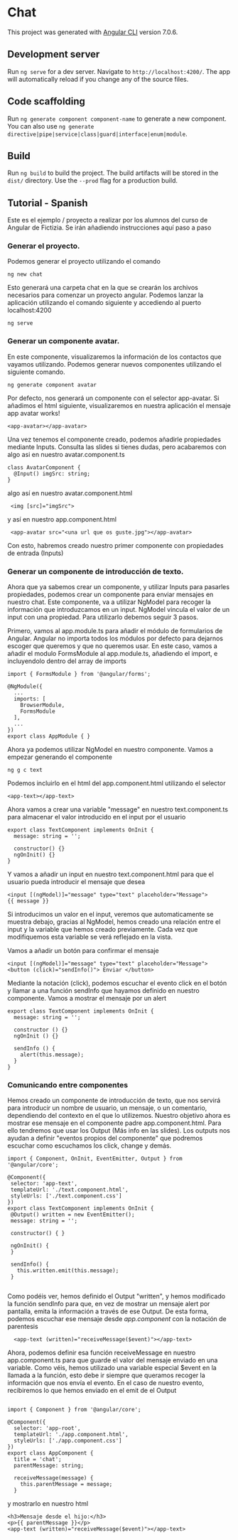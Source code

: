 # Chat

This project was generated with [Angular CLI](https://github.com/angular/angular-cli) version 7.0.6.

## Development server

Run `ng serve` for a dev server. Navigate to `http://localhost:4200/`. The app will automatically reload if you change any of the source files.

## Code scaffolding

Run `ng generate component component-name` to generate a new component. You can also use `ng generate directive|pipe|service|class|guard|interface|enum|module`.

## Build

Run `ng build` to build the project. The build artifacts will be stored in the `dist/` directory. Use the `--prod` flag for a production build.

## Tutorial - Spanish

Este es el ejemplo / proyecto a realizar por los alumnos del curso de Angular de Fictizia. Se irán añadiendo instrucciones aquí paso a paso

  ### Generar el proyecto. 
  
  Podemos generar el proyecto utilizando el comando 
  ```
  ng new chat
  ````
  Esto generará una carpeta chat en la que se crearán los archivos necesarios para comenzar un proyecto angular. Podemos lanzar la aplicación utilizando el comando siguiente y accediendo al puerto localhost:4200
  ````
  ng serve
  ````

  ### Generar un componente avatar. 
  En este componente, visualizaremos la información de los contactos que vayamos utilizando. Podemos generar nuevos componentes utilizando el siguiente comando.
  ```
  ng generate component avatar
  ````

  Por defecto, nos generará un componente con el selector app-avatar. Si añadimos el html siguiente, visualizaremos en nuestra aplicación el mensaje app avatar works!
  ````
  <app-avatar></app-avatar>
  `````
  Una vez tenemos el componente creado, podemos añadirle propiedades mediante Inputs. Consulta las slides si tienes dudas, pero acabaremos con algo asi en nuestro avatar.component.ts
  ````
  class AvatarComponent {
    @Input() imgSrc: string;
  }
  ````
 algo así en nuestro avatar.component.html
 ```
  <img [src]="imgSrc">
  ```
 y así en nuestro app.component.html
 ```
  <app-avatar src="<una url que os guste.jpg"></app-avatar>
 ```

Con esto, habremos creado nuestro primer componente con propiedades de entrada (Inputs)

  ### Generar un componente de introducción de texto.
  
  Ahora que ya sabemos crear un componente, y utilizar Inputs para pasarles propiedades, podemos crear un componente para enviar mensajes en nuestro chat. Este componente, va a utilizar NgModel para recoger la información que introduzcamos en un input. NgModel vincula el valor de un input con una propiedad. Para utilizarlo debemos seguir 3 pasos.
  
  Primero, vamos al app.module.ts para añadir el módulo de formularios de Angular. Angular no importa todos los módulos por defecto para dejarnos escoger que queremos y que no queremos usar. En este caso, vamos a añadir el modulo FormsModule al app.module.ts, añadiendo el import, e incluyendolo dentro del array de imports

```
import { FormsModule } from '@angular/forms';

@NgModule({
  ...
  imports: [
    BrowserModule,
    FormsModule
  ],
  ...
})
export class AppModule { }
```

Ahora ya podemos utilizar NgModel en nuestro componente. Vamos a empezar generando el componente
  
  ```
  ng g c text
  ```

Podemos incluirlo en el html del app.component.html utilizando el selector
```
<app-text></app-text>
```

Ahora vamos a crear una variable "message" en nuestro text.component.ts para almacenar el valor introducido en el input por el usuario

```
export class TextComponent implements OnInit {
  message: string = '';
  
  constructor() {}
  ngOnInit() {}
}
```
Y vamos a añadir un input en nuestro text.component.html para que el usuario pueda introducir el mensaje que desea
```
<input [(ngModel)]="message" type="text" placeholder="Message">
{{ message }}
```
Si introducimos un valor en el input, veremos que automaticamente se muestra debajo, gracias al NgModel, hemos creado una relación entre el input y la variable que hemos creado previamente. Cada vez que modifiquemos esta variable se verá reflejado en la vista.

Vamos a añadir un botón para confirmar el mensaje

```
<input [(ngModel)]="message" type="text" placeholder="Message">
<button (click)="sendInfo()"> Enviar </button>
```

Mediante la notación (click), podemos escuchar el evento click en el botón y llamar a una función sendInfo que hayamos definido en nuestro componente. Vamos a mostrar el mensaje por un alert

```
export class TextComponent implements OnInit {
  message: string = '';
  
  constructor () {}
  ngOnInit () {}
  
  sendInfo () {
    alert(this.message);
  }
}
```

  ### Comunicando entre componentes
  
  Hemos creado un componente de introducción de texto, que nos servirá para introducir un nombre de usuario, un mensaje, o un comentario, dependiendo del contexto en el que lo utilizemos. Nuestro objetivo ahora es mostrar ese mensaje en el componente padre app.component.html. Para ello tendremos que usar los Output (Más info en las slides). Los outputs nos ayudan a definir "eventos propios del componente" que podremos escuchar como escuchamos los click, change y demás.
  
 ```
import { Component, OnInit, EventEmitter, Output } from '@angular/core';

@Component({
  selector: 'app-text',
  templateUrl: './text.component.html',
  styleUrls: ['./text.component.css']
})
export class TextComponent implements OnInit {
  @Output() written = new EventEmitter();
  message: string = '';
  
  constructor() { }

  ngOnInit() {
  }

  sendInfo() {
    this.written.emit(this.message);
  }
  
  ```
Como podéis ver, hemos definido el Output "written", y hemos modificado la función sendInfo para que, en vez de mostrar un mensaje alert por pantalla, emita la información a través de ese Output. De esta forma, podemos escuchar ese mensaje desde *app.component* con la notación de parentesis

````
  <app-text (written)="receiveMessage($event)"></app-text>
````

Ahora, podemos definir esa función receiveMessage en nuestro app.component.ts para que guarde el valor del mensaje enviado en una variable. Como véis, hemos utilizado una variable especial $event en la llamada a la función, esto debe ir siempre que queramos recoger la información que nos envía el evento. En el caso de nuestro evento, recibiremos lo que hemos enviado en el emit de el Output

````

import { Component } from '@angular/core';

@Component({
  selector: 'app-root',
  templateUrl: './app.component.html',
  styleUrls: ['./app.component.css']
})
export class AppComponent {
  title = 'chat';
  parentMessage: string;

  receiveMessage(message) {
    this.parentMessage = message;
  }
````
y mostrarlo en nuestro html
````
<h3>Mensaje desde el hijo:</h3>
<p>{{ parentMessage }}</p>
<app-text (written)="receiveMessage($event)"></app-text>
